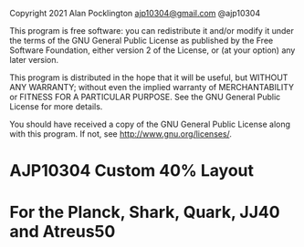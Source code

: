 Copyright 2021 Alan Pocklington <ajp10304@gmail.com> @ajp10304

This program is free software: you can redistribute it and/or modify
it under the terms of the GNU General Public License as published by
the Free Software Foundation, either version 2 of the License, or
(at your option) any later version.

This program is distributed in the hope that it will be useful,
but WITHOUT ANY WARRANTY; without even the implied warranty of
MERCHANTABILITY or FITNESS FOR A PARTICULAR PURPOSE.  See the
GNU General Public License for more details.

You should have received a copy of the GNU General Public License
along with this program.  If not, see <http://www.gnu.org/licenses/>.

# AJP10304 Custom 40% Layout
# For the Planck, Shark, Quark, JJ40 and Atreus50


